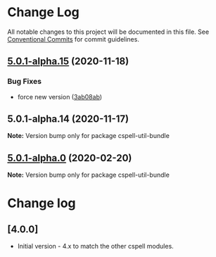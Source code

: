 # Change Log

All notable changes to this project will be documented in this file.
See [Conventional Commits](https://conventionalcommits.org) for commit guidelines.

## [5.0.1-alpha.15](https://github.com/streetsidesoftware/cspell/compare/v5.0.1-alpha.14...v5.0.1-alpha.15) (2020-11-18)


### Bug Fixes

* force new version ([3ab08ab](https://github.com/streetsidesoftware/cspell/commit/3ab08ab5ae1939d934b2f0fb23d33defc60c1a7f))





## 5.0.1-alpha.14 (2020-11-17)

**Note:** Version bump only for package cspell-util-bundle

## [5.0.1-alpha.0](https://github.com/streetsidesoftware/cspell/compare/cspell-util-bundle@4.0.9...cspell-util-bundle@5.0.1-alpha.0) (2020-02-20)

**Note:** Version bump only for package cspell-util-bundle

# Change log

## [4.0.0]

- Initial version - 4.x to match the other cspell modules.
